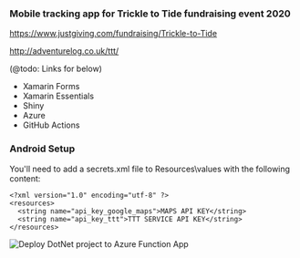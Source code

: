 ### Mobile tracking app for Trickle to Tide fundraising event 2020

https://www.justgiving.com/fundraising/Trickle-to-Tide

http://adventurelog.co.uk/ttt/


(@todo: Links for below)

- Xamarin Forms
- Xamarin Essentials 
- Shiny
- Azure
- GitHub Actions


### Android Setup

You'll need to add a secrets.xml file to Resources\values with the following content:

```
<?xml version="1.0" encoding="utf-8" ?>
<resources>
  <string name="api_key_google_maps">MAPS API KEY</string>
  <string name="api_key_ttt">TTT SERVICE API KEY</string>
</resources>
```

![Deploy DotNet project to Azure Function App](https://github.com/RandomBlueThing/TrickleToTide/workflows/Deploy%20DotNet%20project%20to%20Azure%20Function%20App/badge.svg)
